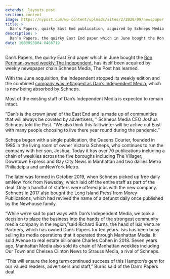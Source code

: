 ```yaml
--- 
extends: _layouts.post 
section: content 
image: https://nypost.com/wp-content/uploads/sites/2/2020/09/newspaper.jpg?quality=90&strip=all&w=1200 
title: > 
  Dan’s Papers, quirky East End publication, acquired by Schneps Media 
description: > 
  Dan’s Papers, the quirky East End paper which in June bought the Ron Perlman-owned weekly The Independent, has itself been acquired by weekly newspaper chain Schneps Media, The Post has learned.With the June acquisition, the Independent stopped its weekly edition and the combined company was reflagged as Dan’s Independent Media, which is now being absorbed by Schneps.Most of the existing staff of Dan’s Independent Media is expected to remain intact.“Dan’s is the crown jewel of the East End and is made up of communities that will always be coveted by advertisers, ” Schneps Media CEO Joshua Schneps told the Post.Isis has been busy selling its media operations that it operated through Manhattan Media. 
date: 1603093804.0466719 
--- 
```

<div><p>Dan&#8217;s Papers, the quirky East End paper which in June bought the <a href="https://nypost.com/2020/06/16/hamptons-the-independent-stops-print-edition-in-dans-papers-merger/">Ron Perlman-owned weekly The Independent</a>, has itself been acquired by weekly newspaper chain Schneps Media, The Post has learned.</p>
<p>With the June acquisition, the Independent stopped its weekly edition and the combined <a href="https://nypost.com/2020/06/09/local-newspapers-on-long-islands-east-end-to-merge/">company was reflagged as Dan&#8217;s Independent Media</a>, which is now being absorbed by Schneps.</p>
<p>Most of the existing staff of Dan&#8217;s Independent Media is expected to remain intact.</p>
<p>&#8220;Dan&#8217;s is the crown jewel of the East End and is made up of communities that will always be coveted by advertisers, &#8221; Schneps Media CEO Joshua Schneps told the Post. &#8220;We also think this fall/winter will be active out East with many people choosing to live there year round during the pandemic.&#8221;</p>
<p>Scheps began with a single publication, the Queens Courier, founded in 1985 in the living room of owner Victoria Schneps, who continues to run the company with her son, Joshua, Today it has over 70 publications including a chain of weeklies across the five boroughs including The Villager, Downtown Express and Gay City News in Manhattan and two dailies Metro Philiadelpia and amNewYork Metro.</p>
<p>The later was formed in October 2019, when Schneps picked up free daily amNew York from Newsday, which laid off the entire staff as part of the deal. Only a handful of staffers were offered jobs with the new company. Schneps in 2017 also bought the Long Island Press from Morey Publications, which had revived the name of a defunct daily once published by the Newhouse family.</p>
 
<p>&#8220;While we&#8217;re sad to part ways with Dan&#8217;s Independent Media, we took a decision to place the business into the hands of the strongest community media company in the region,&#8221;said Richard Burns, the head of Isis Venture Partners, which has owned Dan&#8217;s Papers for ten years. Isis has been busy selling its media operations that it operated through Manhattan Media. It sold Avenue to real estate billionaire Charles Cohen in 2018. Seven years ago, Manhattan Media also sold its chain of Manhattan weeklies including Our Town and Chelsea Clinton News to Strauss Media, a rival of Schneps.</p>
<p>&#8220;This will ensure the long term continued success of this Hampton&#8217;s gem for our valued readers, advertisers and staff,&#8221; Burns said of the Dan&#8217;s Papers deal.</p>
			</div>